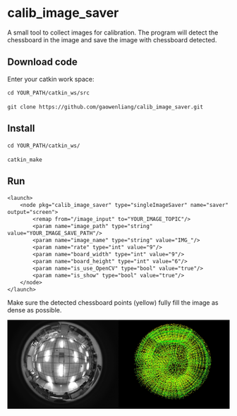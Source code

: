 # calib_image_saver

A small tool to collect images for calibration. The program will detect the chessboard in the image and save the image with chessboard detected.

## Download code  

Enter your catkin work space:

```
cd YOUR_PATH/catkin_ws/src
  
git clone https://github.com/gaowenliang/calib_image_saver.git
```
## Install

```
cd YOUR_PATH/catkin_ws/

catkin_make
```

## Run

```
<launch>
    <node pkg="calib_image_saver" type="singleImageSaver" name="saver" output="screen">
        <remap from="/image_input" to="YOUR_IMAGE_TOPIC"/>
        <param name="image_path" type="string" value="YOUR_IMAGE_SAVE_PATH"/>
        <param name="image_name" type="string" value="IMG_"/>
        <param name="rate" type="int" value="9"/>
        <param name="board_width" type="int" value="9"/>
        <param name="board_height" type="int" value="6"/>
        <param name="is_use_OpenCV" type="bool" value="true"/>
        <param name="is_show" type="bool" value="true"/>
    </node>
</launch>

```

Make sure the detected chessboard points (yellow) fully fill the image as dense as possible.

<img src="doc/Distributed.jpg">

